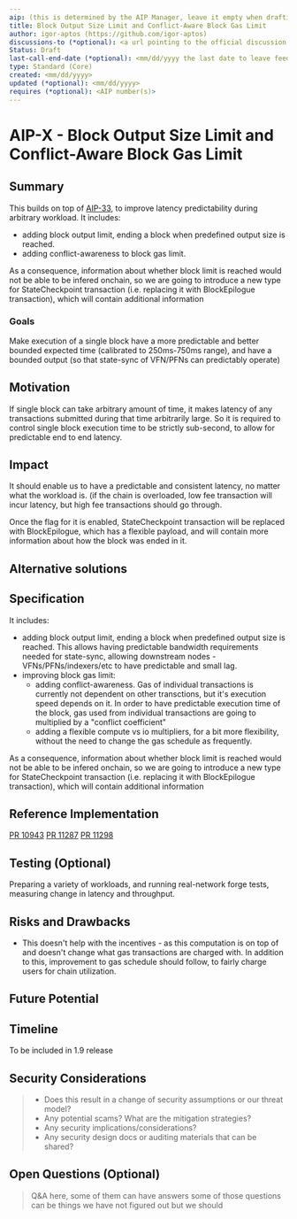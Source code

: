 ```yaml
---
aip: (this is determined by the AIP Manager, leave it empty when drafting)
title: Block Output Size Limit and Conflict-Aware Block Gas Limit
author: igor-aptos (https://github.com/igor-aptos)
discussions-to (*optional): <a url pointing to the official discussion thread>
Status: Draft
last-call-end-date (*optional): <mm/dd/yyyy the last date to leave feedbacks and reviews>
type: Standard (Core)
created: <mm/dd/yyyy>
updated (*optional): <mm/dd/yyyy>
requires (*optional): <AIP number(s)>
---
```


# AIP-X - Block Output Size Limit and Conflict-Aware Block Gas Limit
  
## Summary

This builds on top of [AIP-33](https://github.com/aptos-foundation/AIPs/blob/main/aips/aip-33.md), to improve latency predictability during arbitrary workload.
It includes:
* adding block output limit, ending a block when predefined output size is reached. 
* adding conflict-awareness to block gas limit.

As a consequence, information about whether block limit is reached would not be able to be infered onchain, so we are going to introduce a new type for StateCheckpoint transaction (i.e. replacing it with BlockEpilogue transaction), which will contain additional information

### Goals

Make execution of a single block have a more predictable and better bounded expected time (calibrated to 250ms-750ms range), and have a bounded output (so that state-sync of VFN/PFNs can predictably operate)

## Motivation

If single block can take arbitrary amount of time, it makes latency of any transactions submitted during that time arbitrarily large. So it is required to control single block execution time to be strictly sub-second, to allow for predictable end to end latency.

## Impact

It should enable us to have a predictable and consistent latency, no matter what the workload is. (if the chain is overloaded, low fee transaction will incur latency, but high fee transactions should go through.

Once the flag for it is enabled, StateCheckpoint transaction will be replaced with BlockEpilogue, which has a flexible payload, and will contain more information about how the block was ended in it.

## Alternative solutions

## Specification

It includes:
* adding block output limit, ending a block when predefined output size is reached. This allows having predictable bandwidth requirements needed for state-sync, allowing downstream nodes - VFNs/PFNs/indexers/etc to have predictable and small lag.
* improving block gas limit:
  * adding conflict-awareness. Gas of individual transactions is currently not dependent on other transctions, but it's execution speed depends on it. In order to have predictable execution time of the block, gas used from individual transactions are going to multiplied by a "conflict coefficient"
  * adding a flexible compute vs io multipliers, for a bit more flexibility, without the need to change the gas schedule as frequently.
  
As a consequence, information about whether block limit is reached would not be able to be infered onchain, so we are going to introduce a new type for StateCheckpoint transaction (i.e. replacing it with BlockEpilogue transaction), which will contain additional information

## Reference Implementation

[PR 10943](https://github.com/aptos-labs/aptos-core/pull/10943)
[PR 11287](https://github.com/aptos-labs/aptos-core/pull/11287)
[PR 11298](https://github.com/aptos-labs/aptos-core/pull/11298)

## Testing (Optional)

Preparing a variety of workloads, and running real-network forge tests, measuring change in latency and throughput. 

## Risks and Drawbacks

* This doesn't help with the incentives - as this computation is on top of and doesn't change what gas transactions are charged with. In addition to this, improvement to gas schedule should follow, to fairly charge users for chain utilization.

## Future Potential


## Timeline

To be included in 1.9 release

## Security Considerations

 > - Does this result in a change of security assumptions or our threat model?
 > - Any potential scams? What are the mitigation strategies?
 > - Any security implications/considerations?
 > - Any security design docs or auditing materials that can be shared?

## Open Questions (Optional)

 > Q&A here, some of them can have answers some of those questions can be things we have not figured out but we should
